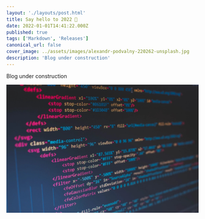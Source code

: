 ```yaml
---
layout: './layouts/post.html'
title: Say hello to 2022 🎉
date: 2022-01-01T14:41:22.000Z
published: true
tags: ['Markdown', 'Releases']
canonical_url: false
cover_image: ../assets/images/alexandr-podvalny-220262-unsplash.jpg
description: 'Blog under construction'
---
```


Blog under construction

![example alt text](../assets/images/2022-02-25-you-can-express-tags-today.jpg 'example Title')
